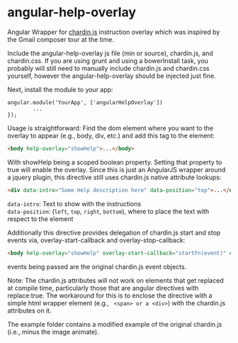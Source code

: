 angular-help-overlay
====================

Angular Wrapper for [chardin.js](https://github.com/heelhook/chardin.js "Chardin.js") instruction overlay which was inspired by the Gmail composer tour at the time.

Include the angular-help-overlay js file (min or source), chardin.js, and chardin.css. If you are using grunt and using a bowerInstall task, you probably will still need to manually include chardin.js and chardin.css yourself, however the angular-help-overlay should be injected just fine.

Next, install the module to your app:

```
angular.module('YourApp', ['angularHelpOverlay'])
        ...
});
```

Usage is straightforward: Find the dom element where you want to the overlay to appear (e.g., body, div, etc.) and add this tag to the element:

```HTML
<body help-overlay="showHelp">...</body>
```
With showHelp being a scoped boolean property. Setting that property to true will enable the overlay. Since this is just
an AngularJS wrapper around a jquery plugin, this directive still uses chardin.js native attribute lookups:

```HTML
<div data-intro="Some Help description here" data-position="top">...</div>
```

`data-intro`: Text to show with the instructions  
`data-position`: (`left`, `top`, `right`, `bottom`), where to place the text with respect to the element

Additionally this directive provides delegation of chardin.js start and stop events via, overlay-start-callback and
overlay-stop-callback:

```HTML
<body help-overlay="showHelp" overlay-start-callback="startFn(event)" overlay-stop-callback="stopFn(event)">...</body>
```

events being passed are the original chardin.js event objects.

Note: The chardin.js attributes will not work on elements that get replaced at compile time, particularly those that are angular directives with replace:true. The workaround for this is to enclose the directive with a simple html wrapper element (e.g., ``` <span> or a <div>```) with the chardin.js attributes on it.

The example folder contains a modified example of the original chardin.js (i.e., minus the image animate).
